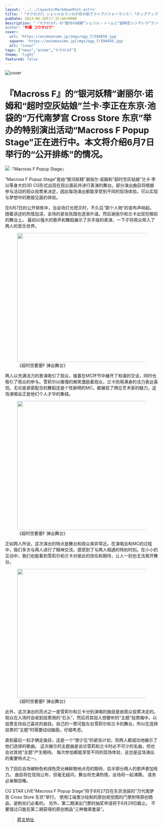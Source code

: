 ```yaml
---
layout: '../../layouts/MarkdownPost.astro'
title: "「マクロスF」シェリル＆ランカが目の前でライブパフォーマンス！「ポップアップステージ」公開ゲネプロレポ"
pubDate: 2023-06-28T17:15:04+0900
description: "『マクロスF』の“銀河の妖精”シェリル・ノームと“超時空シンデレラ”ランカ・リーによるスペシャルな公演イベント「マクロスF ポップアップステージ」が、「バンダイナムコ Cross Store 東京」にて開催中だ。この記事では「公開ゲネプロ」の模様を届ける。
author: "仲瀬 コウタロウ"
cover:
  url: 'https://animeanime.jp/imgs/ogp_f/594850.jpg'
  square: 'https://animeanime.jp/imgs/ogp_f/594850.jpg'
  alt: "cover"
tags: ["news","anime","マクロスF"]
theme: 'light'
featured: false
---
```


![cover](https://animeanime.jp/imgs/ogp_f/594850.jpg)

# 『Macross F』的“银河妖精”谢丽尔·诺姆和“超时空灰姑娘”兰卡·李正在东京·池袋的“万代南梦宫 Cross Store 东京”举办的特别演出活动“Macross F Popup Stage”正在进行中。本文将介绍6月7日举行的“公开排练”的情况。

![『Macross F Popup Stage』](https://animeanime.jp/imgs/zoom/594846.jpg)

“Macross F Popup Stage”是由“银河妖精”谢丽尔·诺姆和“超时空灰姑娘”兰卡·李以等身大的3D CG形式出现在观众面前并进行表演的舞台。部分演出曲目将根据参与活动的观众投票来决定，因此每场演出都能享受到不同的现场体验。可以实现与梦想中的歌姬见面的体验。

在6月7日的公开排练中，当会场灯光熄灭时，不久后“那个人物”的宣布声响起。随着讲述的热情加深，会场的紧张氛围也逐渐升温。然后谢丽尔和兰卡出现在眼前的舞台上。
最初以强大的歌声和舞蹈展示了杀手级的表演，一下子将观众带入了两人的音乐世界。</p><figure class="ctms-editor-image"><img src="https://animeanime.jp/imgs/zoom/594845.jpg" class="inline-article-image" width="640" height="426"><figcaption>《超时空要塞F 弹出舞台》</figcaption></figure><p>两人以充满活力的表演吸引了观众，接着在MC环节中展开了和谐的交谈，同时也吸引了观众的参与。雪莉尔以傲慢的微笑激励着观众，兰卡则用满身的活力表达喜悦。无论是紧密配合的舞蹈还是个性鲜明的MC，都展现了两位艺术家的魅力，这场演唱会正是他们个人才华的集结。</p><figure class="ctms-editor-image"><img src="https://animeanime.jp/imgs/zoom/594847.jpg" class="inline-article-image" width="640" height="426"><figcaption>《超时空要塞F 弹出舞台》</figcaption></figure><p>正如两人所说，这次演出的特点是舞台和观众席非常近。在演唱会和MC的过程中，我们多次与两人进行了眼神交流，感受到了与两人相遇的特别时刻。在小小的互动中，我们也能看到雪莉尔和兰卡对彼此的信任和期待，让人一刻也无法离开舞台。</p><figure class="ctms-editor-image"><img src="https://animeanime.jp/imgs/zoom/594848.jpg" class="inline-article-image" width="640" height="426"><figcaption>《超时空要塞F 弹出舞台》</figcaption></figure><p>此外，这次演出的亮点之一是雪莉尔和兰卡分别演唱的曲目是由观众投票决定的。观众在入场时会收到投票用的“石头”，然后将其投入想要听的“主题”投票箱中，以投票支持自己喜欢的曲目。自己的一票可能左右雪莉尔和兰卡的舞台，所以在选择投票的“主题”时需要动动脑筋，仔细考虑。</p>
直到最后一刻才确定曲目，这是一个“很少见”的紧张计划，但两人都成功地展示了他们选择的歌曲。 这次展示的主题曲是谈论雪莉和兰卡时必不可少的名曲，但也会对其他“主题”产生期待。 每次参加都能享受不同的现场体验，这也是这场演出的重要特点之一。

为了回应会场被粉色和绿色荧光棒鲜艳地点亮的期待，后半部分两人的歌声更加有力。 曲目将在现场公布，但毫无疑问，舞台将充满热情，会场将一起沸腾。 请务必亲眼目睹。

CG STAR LIVE“Macross F Popup Stage”将于8月27日在东京池袋的“万代南梦宫 Cross Store 东京”举行。 使用江端里沙绘制的原创视觉图的门票附带原创商品，是粉丝们必看的。 另外，第二期演出门票的抽奖申请将于6月29日截止。 不要错过只能在第二期获得的原创商品“三种徽章套装”。

>[原文地址](https://animeanime.jp/article/2023/06/28/78222.html)  